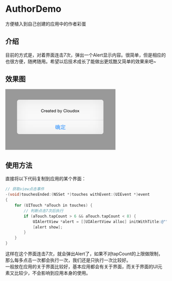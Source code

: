 # AuthorDemo
方便植入到自己创建的应用中的作者彩蛋

## 介绍
目前的方式是，对着界面连击7次，弹出一个Alert显示内容。很简单，但是相应的也很方便，随拷随用。希望以后技术成长了能做出更炫酷又简单的效果来吧~

## 效果图
![](https://github.com/Cloudox/AuthorDemo/blob/master/AuthorDemo.png)

## 使用方法
直接将以下代码复制到应用的某个界面：
```Objective-C
// 获取view点击事件
-(void)touchesEnded:(NSSet *)touches withEvent:(UIEvent *)event
{
    for (UITouch *aTouch in touches) {
        // 判断点击7次后执行
        if (aTouch.tapCount > 6 && aTouch.tapCount < 8) {
            UIAlertView *alert = [[UIAlertView alloc] initWithTitle:@"" message:@"Created by Cloudox" delegate:self cancelButtonTitle:nil otherButtonTitles:@"确定",nil];
            [alert show];
        }
    }
}
```
这样在这个界面连击7次，就会弹出Alert了，如果不对tapCount的上限做限制，那么每多点击一次都会执行一次，我们还是只执行一次比较好。  
一般放在应用的关于界面比较好，基本应用都会有关于界面，而关于界面的UI元素又比较少，不会影响到应用本身的使用。
